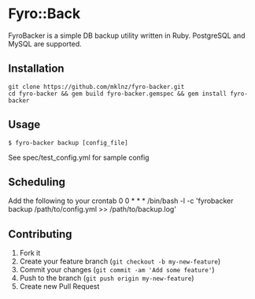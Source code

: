 # Fyro::Back

FyroBacker is a simple DB backup utility written in Ruby.
PostgreSQL and MySQL are supported.

## Installation
    git clone https://github.com/mklnz/fyro-backer.git
    cd fyro-backer && gem build fyro-backer.gemspec && gem install fyro-backer

## Usage

    $ fyro-backer backup [config_file]

See spec/test_config.yml for sample config

## Scheduling

Add the following to your crontab
0 0 * * * /bin/bash -l -c 'fyrobacker backup /path/to/config.yml >> /path/to/backup.log'

## Contributing

1. Fork it
2. Create your feature branch (`git checkout -b my-new-feature`)
3. Commit your changes (`git commit -am 'Add some feature'`)
4. Push to the branch (`git push origin my-new-feature`)
5. Create new Pull Request
